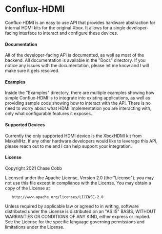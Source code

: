 # Conflux-HDMI
Conflux-HDMI is an easy to use API that provides hardware abstraction for internal HDMI kits for the original Xbox. It allows for a single developer-facing interface to interact and configure these devices.

#### Documentation
All of the developer-facing API is documented, as well as most of the backend. All documentation is available in the "Docs" directory. If you notice any issues with the documentation, please let me know and I will make sure it gets resolved.

#### Examples
Inside the "Examples" directory, there are multiple examples showing how simple Conflux-HDMI is to integrate into existing applications, as well as providing sample code showing how to interact with the API. There is no need to worry about what HDMI implementation you are interacting with, only what configurable features it exposes.

#### Supported Devices
Currently the only supported HDMI device is the XboxHDMI kit from MakeMHz. If any other hardware developers would like to leverage this API, please reach out to me and I can help support your integration.
#### License
   Copyright 2021 Chase Cobb

   Licensed under the Apache License, Version 2.0 (the "License");
   you may not use this file except in compliance with the License.
   You may obtain a copy of the License at

       http://www.apache.org/licenses/LICENSE-2.0

   Unless required by applicable law or agreed to in writing, software
   distributed under the License is distributed on an "AS IS" BASIS,
   WITHOUT WARRANTIES OR CONDITIONS OF ANY KIND, either express or implied.
   See the License for the specific language governing permissions and
   limitations under the License.
